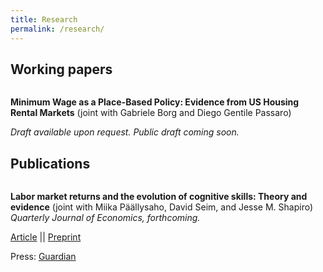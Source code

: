 ```yaml
---
title: Research
permalink: /research/
---
```


## Working papers

<figure style="width: 175px" class="align-left">
  <img src="{{ site.url }}{{ site.baseurl }}/assets/papers/min_wage_rent/residence_workplace_MW.png" alt="">
</figure> 

**Minimum Wage as a Place-Based Policy: Evidence from US Housing Rental Markets**
  (joint with Gabriele Borg and Diego Gentile Passaro)

  *Draft available upon request. Public draft coming soon.*

## Publications

<figure style="width: 175px" class="align-left">
  <img src="{{ site.url }}{{ site.baseurl }}/assets/papers/Skills/decomp_logic.png" alt="">
</figure> 

**Labor market returns and the evolution of cognitive skills: Theory and evidence**
  (joint with Miika Päällysaho, David Seim, and Jesse M. Shapiro)
  *Quarterly Journal of Economics, forthcoming.*

  [Article](https://doi.org/10.1093/qje/qjac022) || [Preprint](https://scholar.harvard.edu/files/shapiro/files/skills.pdf)

  Press: [Guardian](https://www.theguardian.com/commentisfree/2021/aug/29/iqs-are-on-the-rise-but-we-dont-need-hard-facts-any-more)


